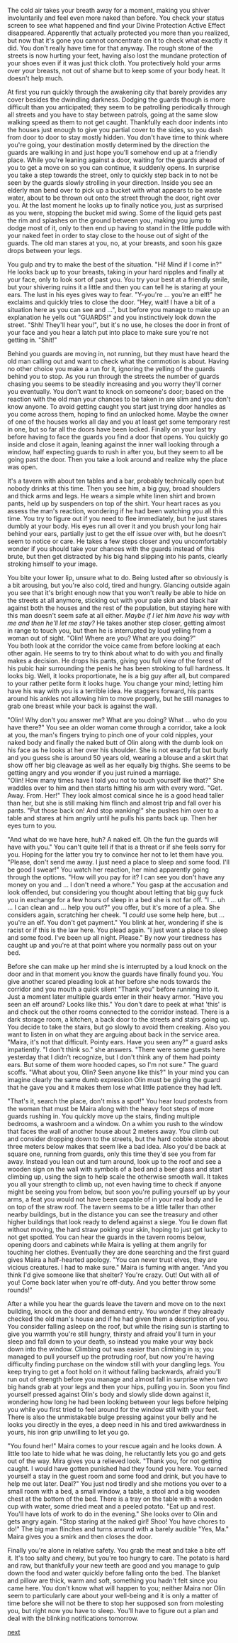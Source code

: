 The cold air takes your breath away for a moment, making you shiver involuntarily and feel even more naked than before. You check your status screen to see what happened and find your Divine Protection Active Effect disappeared. Apparently that actually protected you more than you realized, but now that it's gone you cannot concentrate on it to check what exactly it did. You don't really have time for that anyway. The rough stone of the streets is now hurting your feet, having also lost the mundane protection of your shoes even if it was just thick cloth. You protectively hold your arms over your breasts, not out of shame but to keep some of your body heat. It doesn't help much.

At first you run quickly through the awakening city that barely provides any cover besides the dwindling darkness. Dodging the guards though is more difficult than you anticipated; they seem to be patrolling periodically through all streets and you have to stay between patrols, going at the same slow walking speed as them to not get caught. Thankfully each door indents into the houses just enough to give you partial cover to the sides, so you dash from door to door to stay mostly hidden. You don't have time to think where you're going, your destination mostly determined by the direction the guards are walking in and just hope you'll somehow end up at a friendly place. While you're leaning against a door, waiting for the guards ahead of you to get a move on so you can continue, it suddenly opens. In surprise you take a step towards the street, only to quickly step back in to not be seen by the guards slowly strolling in your direction. Inside you see an elderly man bend over to pick up a bucket with what appears to be waste water, about to be thrown out onto the street through the door, right over you. At the last moment he looks up to finally notice you, just as surprised as you were, stopping the bucket mid swing. Some of the liquid gets past the rim and splashes on the ground between you, making you jump to dodge most of it, only to then end up having to stand in the little puddle with your naked feet in order to stay close to the house out of sight of the guards. The old man stares at you, no, at your breasts, and soon his gaze drops between your legs.

You gulp and try to make the best of the situation. "Hi! Mind if I come in?" He looks back up to your breasts, taking in your hard nipples and finally at your face, only to look sort of past you. You try your best at a friendly smile, but your shivering ruins it a little and then you can tell he is staring at your ears. The lust in his eyes gives way to fear. "Y-you're ... you're an elf!" he exclaims and quickly tries to close the door. "Hey, wait! I have a bit of a situation here as you can see and ...", but before you manage to make up an explanation he yells out "GUARDS!" and you instinctively look down the street. "Shh! They'll hear you!", but it's no use, he closes the door in front of your face and you hear a latch put into place to make sure you're not getting in. "Shit!"

Behind you guards are moving in, not running, but they must have heard the old man calling out and want to check what the commotion is about. Having no other choice you make a run for it, ignoring the yelling of the guards behind you to stop. As you run through the streets the number of guards chasing you seems to be steadily increasing and you worry they'll corner you eventually. You don't want to knock on someone's door; based on the reaction with the old man your chances to be taken in are slim and you don't know anyone. To avoid getting caught you start just trying door handles as you come across them, hoping to find an unlocked home. Maybe the owner of one of the houses works all day and you at least get some temporary rest in one, but so far all the doors have been locked. Finally on your last try before having to face the guards you find a door that opens. You quickly go inside and close it again, leaning against the inner wall looking through a window, half expecting guards to rush in after you, but they seem to all be going past the door. Then you take a look around and realize why the place was open.

It's a tavern with about ten tables and a bar, probably technically open but nobody drinks at this time. Then you see him, a big guy, broad shoulders and thick arms and legs. He wears a simple white linen shirt and brown pants, held up by suspenders on top of the shirt. Your heart races as you assess the man's reaction, wondering if he had been watching you all this time. You try to figure out if you need to flee immediately, but he just stares dumbly at your body. His eyes run all over it and you brush your long hair behind your ears, partially just to get the elf issue over with, but he doesn't seem to notice or care. He takes a few steps closer and you uncomfortably wonder if you should take your chances with the guards instead of this brute, but then get distracted by his big hand slipping into his pants, clearly stroking himself to your image.

You bite your lower lip, unsure what to do. Being lusted after so obviously is a bit arousing, but you're also cold, tired and hungry. Glancing outside again you see that it's bright enough now that you won't really be able to hide on the streets at all anymore, sticking out with your pale skin and black hair against both the houses and the rest of the population, but staying here with this man doesn't seem safe at all either. *Maybe if I let him have his way with me and then he'll let me stay?* He takes another step closer, getting almost in range to touch you, but then he is interrupted by loud yelling from a woman out of sight. "Olin! Where are you? What are you doing?"  
You both look at the corridor the voice came from before looking at each other again. He seems to try to think about what to do with you and finally makes a decision. He drops his pants, giving you full view of the forest of his pubic hair surrounding the penis he has been stroking to full hardness. It looks big. Well, it looks proportionate, he is a big guy after all, but compared to your rather petite form it looks huge. You change your mind; letting him have his way with you is a terrible idea. He staggers forward, his pants around his ankles not allowing him to move properly, but he still manages to grab one breast while your back is against the wall.

"Olin! Why don't you answer me? What are you doing? What ... who do you have there?" You see an older woman come through a corridor, take a look at you, the man's fingers trying to pinch one of your cold nipples, your naked body and finally the naked butt of Olin along with the dumb look on his face as he looks at her over his shoulder. She is not exactly fat but burly and you guess she is around 50 years old, wearing a blouse and a skirt that show off her big cleavage as well as her equally big thighs. She seems to be getting angry and you wonder if you just ruined a marriage.  
"Olin! How many times have I told you not to touch yourself like that?" She waddles over to him and then starts hitting his arm with every word. "Get. Away. From. Her!" They look almost comical since he is a good head taller than her, but she is still making him flinch and almost trip and fall over his pants. "Put those back on! And stop wanking!" she pushes him over to a table and stares at him angrily until he pulls his pants back up. Then her eyes turn to you.

"And what do we have here, huh? A naked elf. Oh the fun the guards will have with you." You can't quite tell if that is a threat or if she feels sorry for you. Hoping for the latter you try to convince her not to let them have you. "Please, don't send me away. I just need a place to sleep and some food. I'll be good I swear!" You watch her reaction, her mind apparently going through the options. "How will you pay for it? I can see you don't have any money on you and ... I don't need a whore." You gasp at the accusation and look offended, but considering you thought about letting that big guy fuck you in exchange for a few hours of sleep in a bed she is not far off. "I ... uh ... I can clean and ... help you out?" you offer, but it's more of a plea. She considers again, scratching her cheek. "I *could* use some help here, but ... you're an elf. You don't get payment." You blink at her, wondering if she is racist or if this is the law here. You plead again. "I just want a place to sleep and some food. I've been up all night. Please." By now your tiredness has caught up and you're at that point where you normally pass out on your bed.

Before she can make up her mind she is interrupted by a loud knock on the door and in that moment you know the guards have finally found you. You give another scared pleading look at her before she nods towards the corridor and you mouth a quick silent "Thank you" before running into it. Just a moment later multiple guards enter in their heavy armor. "Have you seen an elf around? Looks like this." You don't dare to peek at what 'this' is and check out the other rooms connected to the corridor instead. There is a dark storage room, a kitchen, a back door to the streets and stairs going up. You decide to take the stairs, but go slowly to avoid them creaking. Also you want to listen in on what they are arguing about back in the service area. "Maira, it's not that difficult. Pointy ears. Have you seen any?" a guard asks impatiently. "I don't think so." she answers. "There were some guests here yesterday that I didn't recognize, but I don't think any of them had pointy ears. But some of them wore hooded capes, so I'm not sure." The guard scoffs. "What about you, Olin? Seen anyone like this?" In your mind you can imagine clearly the same dumb expression Olin must be giving the guard that he gave you and it makes them lose what little patience they had left.

"That's it, search the place, don't miss a spot!" You hear loud protests from the woman that must be Maira along with the heavy foot steps of more guards rushing in. You quickly move up the stairs, finding multiple bedrooms, a washroom and a window. On a whim you rush to the window that faces the wall of another house about 2 meters away. You climb out and consider dropping down to the streets, but the hard cobble stone about three meters below makes that seem like a bad idea. Also you'd be back at square one, running from guards, only this time they'd see you from far away. Instead you lean out and turn around, look up to the roof and see a wooden sign on the wall with symbols of a bed and a beer glass and start climbing up, using the sign to help scale the otherwise smooth wall. It takes you all your strength to climb up, not even having time to check if anyone might be seeing you from below, but soon you're pulling yourself up by your arms, a feat you would not have been capable of in your real body and lie on top of the straw roof. The tavern seems to be a little taller than other nearby buildings, but in the distance you can see the treasury and other higher buildings that look ready to defend against a siege. You lie down flat without moving, the hard straw poking your skin, hoping to just get lucky to not get spotted. You can hear the guards in the tavern rooms below, opening doors and cabinets while Maira is yelling at them angrily for touching her clothes. Eventually they are done searching and the first guard gives Maira a half-hearted apology. "You can never trust elves, they are vicious creatures. I had to make sure." Maira is fuming with anger. "And you think I'd give someone like that shelter? You're crazy. Out! Out with all of you! Come back later when you're off-duty. And you better throw some rounds!"

After a while you hear the guards leave the tavern and move on to the next building, knock on the door and demand entry. You wonder if they already checked the old man's house and if he had given them a description of you. You consider falling asleep on the roof, but while the rising sun is starting to give you warmth you're still hungry, thirsty and afraid you'll turn in your sleep and fall down to your death, so instead you make your way back down into the window. Climbing out was easier than climbing in is; you managed to pull yourself up the protruding roof, but now you're having difficulty finding purchase on the window still with your dangling legs. You keep trying to get a foot hold on it without falling backwards, afraid you'll run out of strength before you manage and almost fall in surprise when two big hands grab at your legs and then your hips, pulling you in. Soon you find yourself pressed against Olin's body and slowly slide down against it, wondering how long he had been looking between your legs before helping you while you first tried to feel around for the window still with your feet. There is also the unmistakable bulge pressing against your belly and he looks you directly in the eyes, a deep need in his and tired awkwardness in yours, his iron grip unwilling to let you go.

"You found her!" Maira comes to your rescue again and he looks down. A little too late to hide what he was doing, he reluctantly lets you go and gets out of the way. Mira gives you a relieved look. "Thank you, for not getting caught. I would have gotten punished had they found you here. You earned yourself a stay in the guest room and some food and drink, but you have to help me out later. Deal?" You just nod tiredly and she motions you over to a small room with a bed, a small window, a table, a stool and a big wooden chest at the bottom of the bed. There is a tray on the table with a wooden cup with water, some dried meat and a peeled potato. "Eat up and rest. You'll have lots of work to do in the evening." She looks over to Olin and gets angry again. "Stop staring at the naked girl! Shoo! You have chores to do!" The big man flinches and turns around with a barely audible "Yes, Ma." Maira gives you a smirk and then closes the door.

Finally you're alone in relative safety. You grab the meat and take a bite off it. It's too salty and chewy, but you're too hungry to care. The potato is hard and raw, but thankfully your new teeth are good and you manage to gulp down the food and water quickly before falling onto the bed. The blanket and pillow are thick, warm and soft, something you hadn't felt since you came here. You don't know what will happen to you; neither Maira nor Olin seem to particularly care about your well-being and it is only a matter of time before she will not be there to stop her supposed son from molesting you, but right now you have to sleep. You'll have to figure out a plan and deal with the blinking notifications tomorrow.

[next](ch7.md)